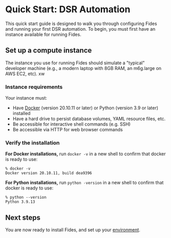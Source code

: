 # Quick Start: DSR Automation

This quick start guide is designed to walk you through configuring Fides and running your first DSR automation. To begin, you must first have an instance available for running Fides.

## Set up a compute instance
The instance you use for running Fides should simulate a "typical" developer machine (e.g., a modern laptop with 8GB RAM, an m6g.large on AWS EC2, etc).
xw
### Instance requirements
Your instance must: 

* Have [Docker](https://www.docker.com/products/docker-desktop) (version 20.10.11 or later) or Python (version 3.9 or later) installed
* Have a hard drive to persist database volumes, YAML resource files, etc.
* Be accessible for interactive shell commands (e.g. SSH)
* Be accessible via HTTP for web browser commands

### Verify the installation

**For Docker installations,** run `docker -v` in a new shell to confirm that docker is ready to use:

```title="Example output:"
% docker -v
Docker version 20.10.11, build dea9396
```


**For Python installations,** run `python -version` in a new shell to confirm that docker is ready to use:

```title="Example output:"
% python --version
Python 3.9.13
```

## Next steps
You are now ready to install Fides, and set up your [environment](./environment_configuration.md).
